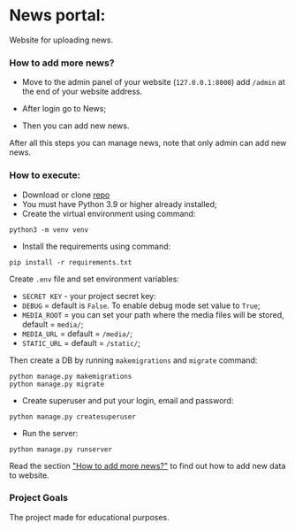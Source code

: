 # News portal:
Website for uploading news.

### How to add more news?
- Move to the admin panel of your website (`127.0.0.1:8000`)
add `/admin` at the end of your website address.

- After login go to News;

- Then you can add new news.

After all this steps you can manage news, note that only admin can add new news.

### How to execute:

- Download or clone [repo](https://github.com/Ash2803/news_site.git)
- You must have Python 3.9 or higher already installed;
- Create the virtual environment using command:
```
python3 -m venv venv
```
- Install the requirements using command:
```
pip install -r requirements.txt
```
Create `.env` file and set environment variables:
- `SECRET KEY` - your project secret key:
- `DEBUG` = default is `False`. To enable debug mode set value to `True`;
- `MEDIA_ROOT` = you can set your path where the media files will be stored, default = `media/`;
- `MEDIA_URL` = default = `/media/`;
- `STATIC_URL` = default = `/static/`;

Then create a DB by running `makemigrations` and `migrate` command:
```
python manage.py makemigrations
python manage.py migrate
```
- Create superuser and put your login, email and password:
```
python manage.py createsuperuser
```
- Run the server:
```
python manage.py runserver
```

Read the section ["How to add more news?"](#how-to-add-more-news) to find out how to add new data to website.

### Project Goals

The project made for educational purposes.
